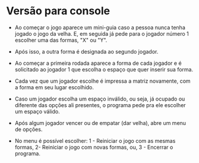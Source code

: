 # Versão para console

- Ao começar o jogo aparece um mini-guia caso a pessoa nunca tenha jogado o jogo da velha. E, em seguida já pede para o jogador número 1 escolher uma das formas, "X" ou "Y".

- Após isso, a outra forma é designada ao segundo jogador.

- Ao começar a primeira rodada aparece a forma de cada jogador e é solicitado ao jogador 1 que escolha o espaço que quer inserir sua forma.

- Cada vez que um jogador escolhe é impressa a matriz novamente, com a forma em seu lugar escolhido.

- Caso um jogador escolha um espaço inválido, ou seja, já ocupado ou diferente das opções ali presentes, o programa pede pra ele escolher um espaço válido.

- Após algum jogador vencer ou de empatar (dar velha), abre um menu de opções.

- No menu é possível escolher: 1 - Reiniciar o jogo com as mesmas formas, 2- Reiniciar o jogo com novas formas, ou, 3 - Encerrar o programa.
